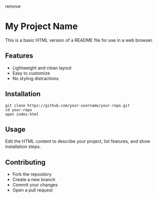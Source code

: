 <!DOCTYPE html>
<html lang="en">
remove
</head>
<body>

  <h1>My Project Name</h1>
  <p>This is a basic HTML version of a README file for use in a web browser.</p>

  <h2>Features</h2>
  <ul>
    <li>Lightweight and clean layout</li>
    <li>Easy to customize</li>
    <li>No styling distractions</li>
  </ul>

  <h2>Installation</h2>
  <pre><code>git clone https://github.com/your-username/your-repo.git
cd your-repo
open index.html</code></pre>

  <h2>Usage</h2>
  <p>Edit the HTML content to describe your project, list features, and show installation steps.</p>

  <h2>Contributing</h2>
  <ul>
    <li>Fork the repository</li>
    <li>Create a new branch</li>
    <li>Commit your changes</li>
    <li>Open a pull request</li>
  </ul>
